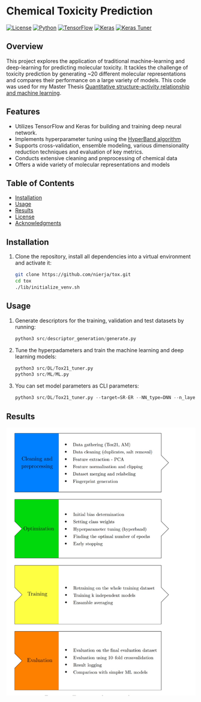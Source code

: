 # Chemical Toxicity Prediction

[![License](https://img.shields.io/badge/license-MIT-blue.svg)](https://github.com/your-username/toxicity-prediction/blob/master/LICENSE)
[![Python](https://img.shields.io/badge/python-3.6%2B-blue.svg)](https://www.python.org/downloads/release)
[![TensorFlow](https://img.shields.io/badge/tensorflow-2.0%2B-orange.svg)](https://www.tensorflow.org)
[![Keras](https://img.shields.io/badge/keras-2.3%2B-red.svg)](https://keras.io)
[![Keras Tuner](https://img.shields.io/badge/keras__tuner-1.0%2B-yellow.svg)](https://github.com/keras-team/keras-tuner)

## Overview

This project explores the application of traditional machine-learning and deep-learning for predicting molecular toxicity. It tackles the challenge of toxicity prediction by generating ~20 different molecular representations and compares their performance on a large variety of models. This code was used for my Master Thesis [Quantitative structure-activity relationship and machine learning](https://dspace.cuni.cz/handle/20.500.11956/181235).

## Features

- Utilizes TensorFlow and Keras for building and training deep neural network.
- Implements hyperparameter tuning using the [HyperBand algorithm](https://arxiv.org/abs/1603.06560)
- Supports cross-validation, ensemble modeling, various dimensionality reduction techniques and evaluation of key metrics.
- Conducts extensive cleaning and preprocessing of chemical data
- Offers a wide variety of molecular representations and models

## Table of Contents

- [Installation](#installation)
- [Usage](#usage)
- [Results](#results)
- [License](#license)
- [Acknowledgments](#acknowledgments)

## Installation

1. Clone the repository, install all dependencies into a virtual environment and activate it:

   ```sh
   git clone https://github.com/nierja/tox.git
   cd tox
   ./lib/initialize_venv.sh
   ```

## Usage

1. Generate descriptors for the training, validation and test datasets by running:

   ```python
   python3 src/descriptor_generation/generate.py
   ```

2. Tune the hyperpadameters and train the machine learning and deep learning models:

   ```python
   python3 src/DL/Tox21_tuner.py
   python3 src/ML/ML.py
   ```

3. You can set model parameters as CLI parameters:

   ```python
   python3 src/DL/Tox21_tuner.py --target=SR-ER --NN_type=DNN --n_layers=4 --fp=ecfp4
   ```

## Results

<img src="./data/img/pipeline.jpg" width="600" />

